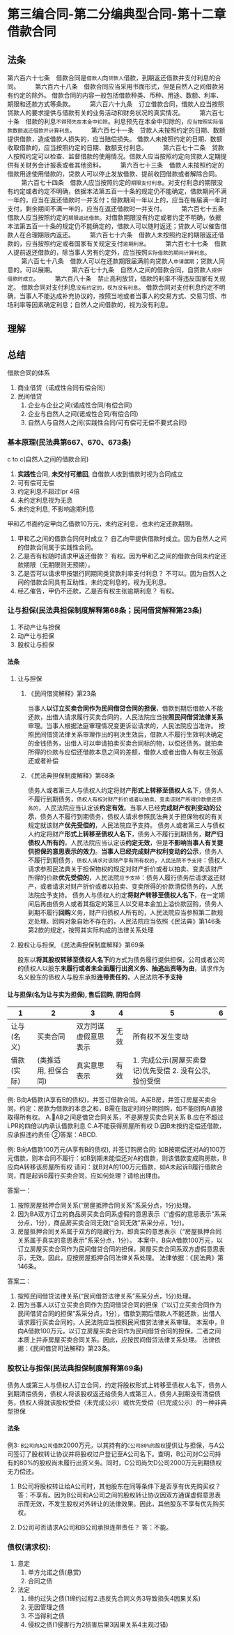 # 第三编合同-第二分编典型合同-第十二章借款合同

## 法条
第六百六十七条　借款合同是`借款人`向`贷款人`借款，到期返还借款并支付利息的合同。
　　
第六百六十八条　借款合同应当采用书面形式，但是自然人之间借款另有约定的除外。
借款合同的内容一般包括借款种类、币种、用途、数额、利率、期限和还款方式等条款。
　　
第六百六十九条　订立借款合同，借款人应当按照贷款人的要求提供与借款有关的业务活动和财务状况的真实情况。
　　
第六百七十条　借款的利息`不得预先在本金中扣除`。利息预先在本金中扣除的，`应当按照实际借款数额返还借款并计算利息`。
　　
第六百七十一条　贷款人未按照约定的日期、数额提供借款，造成借款人损失的，应当赔偿损失。
借款人未按照约定的日期、数额收取借款的，应当按照约定的日期、数额支付利息。
　　
第六百七十二条　贷款人按照约定可以检查、监督借款的使用情况。借款人应当按照约定向贷款人定期提供有关财务会计报表或者其他资料。
　　
第六百七十三条　借款人未按照约定的借款用途使用借款的，贷款人可以停止发放借款、提前收回借款或者解除合同。
　　
第六百七十四条　借款人应当按照约定的`期限支付利息`。对支付利息的期限没有约定或者约定不明确，依据本法第五百一十条的规定仍不能确定，借款期间不满一年的，应当在返还借款时一并支付；借款期间一年以上的，应当在每届满一年时支付，剩余期间不满一年的，应当在返还借款时一并支付。
　　
第六百七十五条　借款人应当按照约定的`期限返还借款`。对借款期限没有约定或者约定不明确，依据本法第五百一十条的规定仍不能确定的，借款人可以随时返还；贷款人可以催告借款人在合理期限内返还。
　　
第六百七十六条　借款人未按照约定的期限返还借款的，应当按照约定或者国家有关规定支付`逾期利息`。
　　
第六百七十七条　借款人提前返还借款的，除当事人另有约定外，应当按照`实际借款的期间计算利息`。
　　
第六百七十八条　借款人可以在还款期限届满前向贷款人`申请展期`；贷款人同意的，可以展期。
　　
第六百七十九条　自然人之间的借款合同，自贷款人`提供借款时成立`。
　　
第六百八十条　禁止高利放贷，借款的利率不得违反国家有关规定。
借款合同对支付利息`没有约定的，视为没有利息`。
借款合同对支付利息约定不明确，当事人不能达成补充协议的，按照当地或者当事人的交易方式、交易习惯、市场利率等因素确定利息；自然人之间借款的，视为没有利息。

## 理解




## 总结

借款合同的体系
1. 商业借贷（诺成性合同有偿合同）
2. 民间借贷
    1. 企业与企业之间(诺成性合同/有偿合同)
    1. 企业与自然人之间(诺成性合同/有偿合同)
    1. 自然人与自然人之间(实践性合同/可有偿可无偿不要式合同)

### 基本原理(民法典第667、670、673条)

c to c(自然人之间的借款合同)
1. **实践性**合同, **未交付可撤回**, 自借款人收到借款时视为合同成立
2. 可有偿可无偿
3. 约定利息不超过lpr 4倍
4. 未约定利息视为无息
5. 未约定利息, 不影响逾期利息


甲和乙书面约定甲向乙借款10万元，未约定利息，也未约定还款期限。
1. 甲和乙之间的借款合同何时成立？
    自乙向甲提供借款时成立。因为自然人之间的借款合同属于实践性合同。
2. 乙是否有权随时请求甲返还借款？
    有权。因为甲和乙之间的借款合同未约定还款期限（无期限则无预期）。
3. 乙是否可以请求甲按银行同期同类贷款利率支付利息？
    不可以。因为自然人之间的借款合同具有互助性，未约定利息的，视为无利息。
4. 经乙催告，甲仍不还款，乙是否有权主张逾期利息？
    有权。




### 让与担保(民法典担保制度解释第68条；民间借贷解释第23条)

1. 不动产让与担保
2. 动产让与担保
3. 股权让与担保

#### 法条
1. 让与担保
    1. 《民间借贷解释》第23条

        当事人**以订立买卖合同作为民间借贷合同的担保**，借款到期后借款人不能还款，出借人请求履行买卖合同的，人民法院应当按**照民间借贷法律关系**审理。当事人根据法庭审理情况变更诉讼请求的，人民法院应当准许。
        按照民间借贷法律关系审理作出的判决生效后，借款人不履行生效判决确定的金钱债务，出借人可以申请拍卖买卖合同标的物，以偿还债务。就拍卖所得的价款与应偿还借款本息之间的差额，借款人或者出借人有权主张返还或者补偿

    2. 《民法典担保制度解释》第68条

        债务人或者第三人与债权人约定将财产**形式上转移至债权人**名下，债务人不履行到期债务，`债权人有权对财产折价或者以拍卖、变卖该财产所得价款偿还债务的`，人民法院应当认定该**约定有效**。当事人已经**完成财产权利变动的公示**，债务人不履行到期债务，债权人请求参照民法典关于担保物权的有关规定就该财产**优先受偿的**，人民法院应予支持。
        债务人或者第三人与债权人约定将财产**形式上转移至债权人名下**，债务人不履行到期债务，**财产归债权人所有的**，人民法院应当认定该**约定无效**，但是**不影响当事人有关提供担保的意思表示的效力**。**当事人已经完成财产权利变动的公示**，债务人不履行到期债务，`债权人请求对该财产享有所有权的`，`人民法院不予支持`：债权人请求参照民法典关于担保物权的规定对财产折价或者以拍卖、变卖该财产所得的价款**优先受偿的**，人民法院`应予支持`：债务人履行债务后请求返还财产，或者请求对财产折价或者以拍卖、变卖所得的价款清偿债务的，人民法院应予支持。
        债务人与债权人约定**将财产转移至债权人名下**，在一定期间后再由债务人或者其指定的第三人以交易本金加上溢价款回购，债务人到期不履行**回购**义务，财产归债权人所有的，人民法院应当参照第二款规定处理。回购对象自始不存在的，人民法院应当依照《民法典》第146条第2款的规定，按照其实际构成的法律关系处理

2. 股权让与担保, 《民法典担保制度解释》第69条

    股东以**将其股权转移至债权人名下**的方式为债务履行提供担保，公司或者公司的债权人以股东**未履行或者未全面履行出资义务、抽逃出资等为由**，请求作为名义股东的债权人与股东承担**连带责任的**，人民法院**不予支持**



#### 让与担保(名为让与实为担保), 售后回购, 阴阳合同
1|2|3|4|5|6
--|--|--|--|--|--
让与(名义)|买卖合同|双方同谋虚假意思表示|无效|所有权不发生变动
借款(实际)|(类推适用, 担保合同)|真实意思表示|有效|1. 完成公示(房屋买卖登记)优先受偿 2. 没有公示,按份受偿

例: B向A借款(A享有B的债权)，并签订借款合同。A买B房，并签订房屋买卖合同，约定：房款为借款的本息之和，B需在指定时间分期回购，如不能回购A直接取得所有权。
A.🔴AB之间是借贷合同关系，不是房屋买卖合同关系
B.应在不超过LPR的四倍以内承认借款利息
C.A不能获得房屋所有权
D.因B未按约定偿还借款，应承担违约责任
②答案：ABCD.

例: 
B向A借款100万元(A享有B的债权), 并签订购房合同: 如B按期偿还对A的100万元借款，则本合同不履行：如B到期未能偿还对A的借款，则该借款变成购房款，B应向A转移该房屋所有权
请问：就B对A的100万元借款，如A未起诉B履行借款合同，而是起诉B履行买卖合同，应如何处理？请给出理由。

答案一：
1. 按照房屋抵押合同关系(“房屋抵押合同关系”系采分点，1分)处理。
2. 因为BA双方订立的商品房买卖合同系虚假的意思表示（“虚假的意思表示”系采分点，1分），商品房买卖合同无效(“合同无效”系采分点，1分)。
3. 房屋抵押合同关系属于双方的隐藏行为，即真实的意思表示（“房屋抵押合同关系属于真实的意思表示”系采分点，1分）。
本案中，B向A借款100万元，以订立房屋买卖合同作为民间借贷合同的担保，房屋买卖合同系双方虚假意思表示，无效。因此，应按房屋抵押合同法律关系处理。
法律依据：《民法典》第146条。

答案二：
1. 按照民间借贷法律关系(“民间借贷法律关系”系采分点，1分)处理。
2. 因为当事人以订立买卖合同作为民间借贷合同的担保（“以订立买卖合同作为民间借贷合同的担保”系采分点，1分），借款到期后借款人不能还款，出借人请求履行买卖合同的，人民法院应当按照民间借贷法律关系审理。
本案中，B向A借款100万元，以订立房屋买卖合同作为民间借贷合同的担保，二者之间本质上并非房屋买卖合同关系。因此，应按民间借贷法律关系处理。
法律依据：《民间借贷司法解释》第23条。


### 股权让与担保(民法典担保制度解释第69条)
债务人或第三人与债权人订立合同，约定将股权形式上转移至债权人名下，债务人到期清偿债务，债权人将该股权返还给债务人或第三人，债务人到期没有清偿债务，债权人得就该股权受偿（未完成公示）或优先受偿（已完成公示）的一种非典型担保
#### 法条






例3: `B公司向A公司借款`2000万元，以其持有的`C公司80%的股权`提供让与担保，与A公司签订了股权转让协议并将股权过户登记至A公司名下。查明，B公司对C公司持有的80%的股权尚未履行出资义务。同时，C公司尚欠D公司2000万元到期债权无力偿还。

1. B公司将股权转让给A公司时，其他股东在同等条件下是否享有优先购买权？
答：不享有。因为B公司和A公司之间的股权转让协议因双方通谋虚假意思表示而无效，不发生股权对外转让的法律效果。因此，其他股东不享有优先购买权。

1. D公司可否请求A公司和B公司承担连带责任？
答：不能。



### 债权(请求权):
1. 意定
    1. 单方允诺之债(悬赏)
    2. 合同之债
2. 法定
    1. 缔约过失之债(1缔约过程2.违反先合同义务3导致损失4因果关系)
    2. 无因管理之债
    3. 不当得利之债
    4. 侵权之债(1侵害行为2损害后果3因果关系4主观过错)